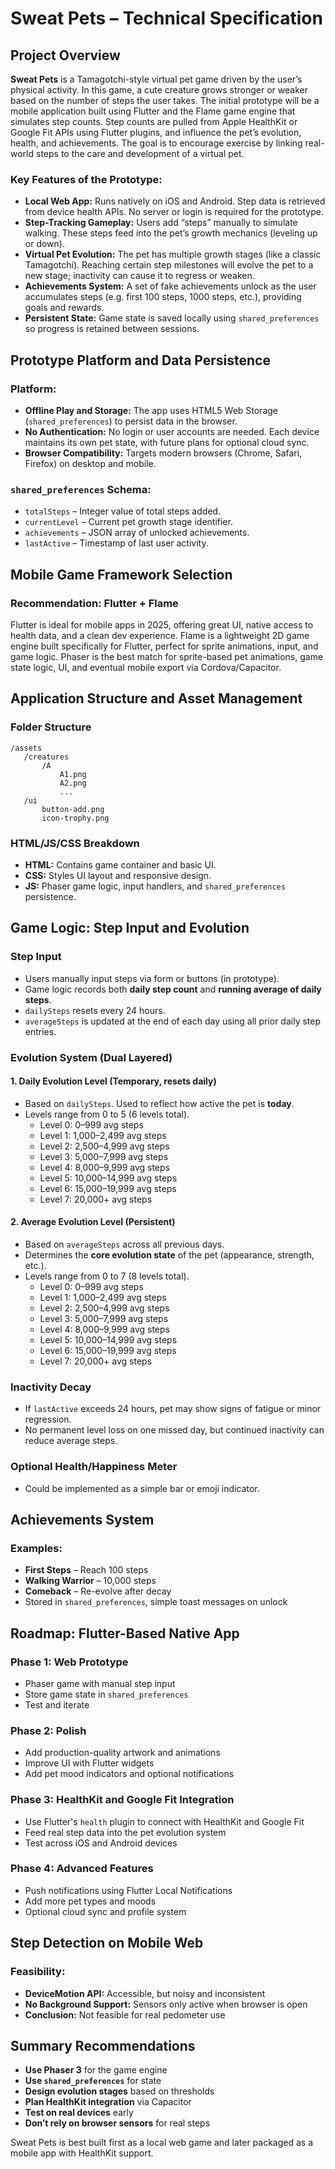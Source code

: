 
# Sweat Pets – Technical Specification

## Project Overview  
**Sweat Pets** is a Tamagotchi-style virtual pet game driven by the user’s physical activity. In this game, a cute creature grows stronger or weaker based on the number of steps the user takes. The initial prototype will be a mobile application built using Flutter and the Flame game engine that simulates step counts. Step counts are pulled from Apple HealthKit or Google Fit APIs using Flutter plugins, and influence the pet’s evolution, health, and achievements. The goal is to encourage exercise by linking real-world steps to the care and development of a virtual pet. 

### Key Features of the Prototype:
- **Local Web App:** Runs natively on iOS and Android. Step data is retrieved from device health APIs. No server or login is required for the prototype.
- **Step-Tracking Gameplay:** Users add “steps” manually to simulate walking. These steps feed into the pet’s growth mechanics (leveling up or down).
- **Virtual Pet Evolution:** The pet has multiple growth stages (like a classic Tamagotchi). Reaching certain step milestones will evolve the pet to a new stage; inactivity can cause it to regress or weaken.
- **Achievements System:** A set of fake achievements unlock as the user accumulates steps (e.g. first 100 steps, 1000 steps, etc.), providing goals and rewards.
- **Persistent State:** Game state is saved locally using ``shared_preferences`` so progress is retained between sessions.

## Prototype Platform and Data Persistence

### Platform:
- **Offline Play and Storage:** The app uses HTML5 Web Storage (``shared_preferences``) to persist data in the browser.
- **No Authentication:** No login or user accounts are needed. Each device maintains its own pet state, with future plans for optional cloud sync.
- **Browser Compatibility:** Targets modern browsers (Chrome, Safari, Firefox) on desktop and mobile.

### `shared_preferences` Schema:
- `totalSteps` – Integer value of total steps added.
- `currentLevel` – Current pet growth stage identifier.
- `achievements` – JSON array of unlocked achievements.
- `lastActive` – Timestamp of last user activity.

## Mobile Game Framework Selection

### Recommendation: **Flutter + Flame**
Flutter is ideal for mobile apps in 2025, offering great UI, native access to health data, and a clean dev experience.
Flame is a lightweight 2D game engine built specifically for Flutter, perfect for sprite animations, input, and game logic.
Phaser is the best match for sprite-based pet animations, game state logic, UI, and eventual mobile export via Cordova/Capacitor.

## Application Structure and Asset Management

### Folder Structure
```
/assets
   /creatures
       /A
           A1.png
           A2.png
           ...
   /ui
       button-add.png
       icon-trophy.png
```

### HTML/JS/CSS Breakdown
- **HTML:** Contains game container and basic UI.
- **CSS:** Styles UI layout and responsive design.
- **JS:** Phaser game logic, input handlers, and `shared_preferences` persistence.


## Game Logic: Step Input and Evolution

### Step Input
- Users manually input steps via form or buttons (in prototype).
- Game logic records both **daily step count** and **running average of daily steps**.
- `dailySteps` resets every 24 hours.
- `averageSteps` is updated at the end of each day using all prior daily step entries.

### Evolution System (Dual Layered)

#### 1. **Daily Evolution Level** (Temporary, resets daily)
- Based on `dailySteps`. Used to reflect how active the pet is **today**.
- Levels range from 0 to 5 (6 levels total).
     - Level 0: 0–999 avg steps
    - Level 1: 1,000–2,499 avg steps
    - Level 2: 2,500–4,999 avg steps
    - Level 3: 5,000–7,999 avg steps
    - Level 4: 8,000–9,999 avg steps
    - Level 5: 10,000–14,999 avg steps
    - Level 6: 15,000–19,999 avg steps
    - Level 7: 20,000+ avg steps


#### 2. **Average Evolution Level** (Persistent)
- Based on `averageSteps` across all previous days.
- Determines the **core evolution state** of the pet (appearance, strength, etc.).
- Levels range from 0 to 7 (8 levels total).
    - Level 0: 0–999 avg steps
    - Level 1: 1,000–2,499 avg steps
    - Level 2: 2,500–4,999 avg steps
    - Level 3: 5,000–7,999 avg steps
    - Level 4: 8,000–9,999 avg steps
    - Level 5: 10,000–14,999 avg steps
    - Level 6: 15,000–19,999 avg steps
    - Level 7: 20,000+ avg steps


### Inactivity Decay
- If `lastActive` exceeds 24 hours, pet may show signs of fatigue or minor regression.
- No permanent level loss on one missed day, but continued inactivity can reduce average steps.

### Optional Health/Happiness Meter
- Could be implemented as a simple bar or emoji indicator.


## Achievements System

### Examples:
- **First Steps** – Reach 100 steps
- **Walking Warrior** – 10,000 steps
- **Comeback** – Re-evolve after decay
- Stored in ``shared_preferences``, simple toast messages on unlock

## Roadmap: Flutter-Based Native App

### Phase 1: Web Prototype
- Phaser game with manual step input
- Store game state in ``shared_preferences``
- Test and iterate

### Phase 2: Polish
- Add production-quality artwork and animations
- Improve UI with Flutter widgets
- Add pet mood indicators and optional notifications

### Phase 3: HealthKit and Google Fit Integration
- Use Flutter's `health` plugin to connect with HealthKit and Google Fit
- Feed real step data into the pet evolution system
- Test across iOS and Android devices

### Phase 4: Advanced Features
- Push notifications using Flutter Local Notifications
- Add more pet types and moods
- Optional cloud sync and profile system

## Step Detection on Mobile Web

### Feasibility:
- **DeviceMotion API:** Accessible, but noisy and inconsistent
- **No Background Support:** Sensors only active when browser is open
- **Conclusion:** Not feasible for real pedometer use

## Summary Recommendations
- **Use Phaser 3** for the game engine
- **Use `shared_preferences`** for state
- **Design evolution stages** based on thresholds
- **Plan HealthKit integration** via Capacitor
- **Test on real devices** early
- **Don’t rely on browser sensors** for real steps

Sweat Pets is best built first as a local web game and later packaged as a mobile app with HealthKit support.
